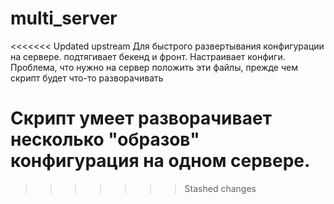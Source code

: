 # multi_server

<<<<<<< Updated upstream
Для быстрого развертывания конфигурации на сервере. подтягивает бекенд и фронт. Настраивает конфиги.
Проблема, что нужно на сервер положить эти файлы, прежде чем скрипт будет что-то разворачивать


Скрипт умеет разворачивает несколько "образов" конфигурация на одном сервере.
=======
>>>>>>> Stashed changes
